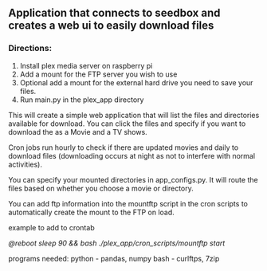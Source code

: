 ## Application that connects to seedbox and creates a web ui to easily download files

### Directions:

1. Install plex media server on raspberry pi
2. Add a mount for the FTP server you wish to use
3. Optional add a mount for the external hard drive you need to save your files.
4. Run main.py in the plex_app directory

This will create a simple web application that will list the files and directories available for download.  You can click the files and specify if you want to download the as a Movie and a TV shows.

Cron jobs run hourly to check if there are updated movies and daily to download files (downloading occurs at night as not to interfere with normal activities).

You can specify your mounted directories in app_configs.py.  It will route the files based on whether you choose a movie or directory.

You can add ftp information into the mountftp script in the cron scripts to automatically create the mount to the FTP on load.

example to add to crontab

*@reboot sleep 90 && bash ./plex_app/cron_scripts/mountftp start*

programs needed:
python - pandas, numpy
bash - curlftps, 7zip
